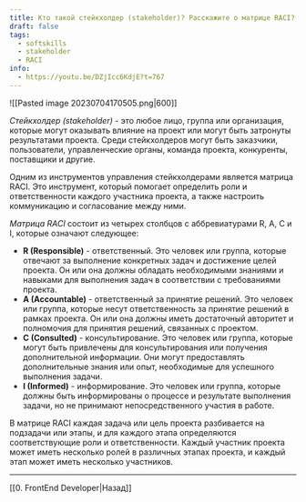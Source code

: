 ```yaml
---
title: Кто такой стейкхолдер (stakeholder)? Расскажите о матрице RACI?
draft: false
tags:
  - softskills
  - stakeholder
  - RACI
info:
  - https://youtu.be/DZjIcc6KdjE?t=767
---
```


![[Pasted image 20230704170505.png|600]]

_Стейкхолдер (stakeholder)_ - это любое лицо, группа или организация, которые могут оказывать влияние на проект или могут быть затронуты результатами проекта. Среди стейкхолдеров могут быть заказчики, пользователи, управленческие органы, команда проекта, конкуренты, поставщики и другие.

Одним из инструментов управления стейкхолдерами является матрица RACI. Это инструмент, который помогает определить роли и ответственности каждого участника проекта, а также настроить коммуникацию и согласование между ними.

_Матрица RACI_ состоит из четырех столбцов с аббревиатурами R, A, C и I, которые означают следующее:

- **R (Responsible)** - ответственный. Это человек или группа, которые отвечают за выполнение конкретных задач и достижение целей проекта. Он или она должны обладать необходимыми знаниями и навыками для выполнения задач в соответствии с требованиями проекта.
- **A (Accountable)** - ответственный за принятие решений. Это человек или группа, которые несут ответственность за принятие решений в рамках проекта. Он или она должны иметь достаточный авторитет и полномочия для принятия решений, связанных с проектом.
- **C (Consulted)** - консультирование. Это человек или группа, которые могут быть привлечены для консультирования или получения дополнительной информации. Они могут предоставлять дополнительные знания или опыт, необходимые для успешного выполнения задачи.
- **I (Informed)** - информирование. Это человек или группа, которые должны быть информированы о процессе и результате выполнения задачи, но не принимают непосредственного участия в работе.

В матрице RACI каждая задача или цель проекта разбивается на подзадачи или этапы, и для каждого этапа определяются соответствующие роли и ответственности. Каждый участник проекта может иметь несколько ролей в различных этапах проекта, и каждый этап может иметь несколько участников.

---

[[0. FrontEnd Developer|Назад]]